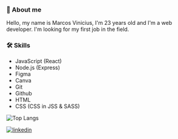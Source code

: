 ### 🚀 About me

Hello, my name is Marcos Vinicius, I'm 23 years old and I'm a web developer. I'm looking for my first job in the field.

### 🛠 Skills

 - JavaScript (React)
 - Node.js (Express)
 - Figma
 - Canva
 - Git 
 - Github 
 - HTML
 - CSS (CSS in JSS & SASS)

![Top Langs](https://github-readme-stats.vercel.app/api/top-langs/?username=mviniciussb&layout=compact&theme=dracula&locale=pt)


[![linkedin](https://img.shields.io/badge/linkedin-0A66C2?style=for-the-badge&logo=linkedin&logoColor=white)](https://www.linkedin.com/in/mviniciussb/ )
